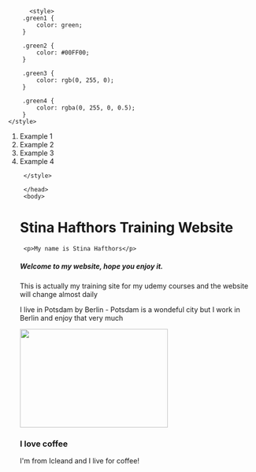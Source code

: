 
<html>
 <head>
    <meta charset="utf-8">
     <head><title>Stina H Test training Webstie - Udemy Student</title>

 
          <style>
        .green1 {
            color: green;
        }
        
        .green2 {
            color: #00FF00;
        }
        
        .green3 {
            color: rgb(0, 255, 0);
        }
        
        .green4 {
            color: rgba(0, 255, 0, 0.5);
        }
    </style>
</head>
 
<body>
    <ol>
        <li class="green1"> Example 1 </li>
        <li class="green2"> Example 2 </li>
        <li class="green3"> Example 3 </li>
        <li class="green4"> Example 4 </li>

     </style>

     </head>
     <body> 

     
  
  <h1>Stina Hafthors Training Website</h1>

     <p>My name is Stina Hafthors</p>
     
   <h5>Welcome to my website, hope you enjoy it.</h5>
   
   <p>This is actually my training site for my udemy courses and the website will change almost daily</p>

   <p>I live in Potsdam by Berlin - Potsdam is a wondeful city but I work in Berlin and enjoy that very much</p>

   <img src="https://i.giphy.com/media/v1.Y2lkPTc5MGI3NjExaDdlN2Q5NnJzcTQzZ3JtM3Rva281aGF5NTMweWt5eHVsejJ0ZmVheSZlcD12MV9pbnRlcm5hbF9naWZfYnlfaWQmY3Q9Zw/mBLYrKaZJACmtum22X/giphy.gif" width="300" height="200">

<h3>I love coffee</h3>

<p>I'm from Icleand and I live for coffee!</p>

  

</body>
</html>
